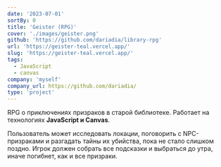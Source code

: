 ```yaml
---
date: '2023-07-01'
sortBy: 0
title: 'Geister (RPG)'
cover: './images/geister.png'
github: 'https://github.com/dariadia/library-rpg'
url: 'https://geister-teal.vercel.app/'
slug: 'https://geister-teal.vercel.app/'
tags: 
  - JavaScript
  - canvas
company: 'myself'
company_url: https://github.com/dariadia/
type: 'project'
---
```


RPG о приключениях призраков в старой библиотеке. Работает на технологиях <b>JavaScript и Canvas</b>.

Пользователь может исследовать локации, поговорить с NPC-призраками и разгадать тайны их убийства, пока не стало слишком поздно. Игрок должен собрать все подсказки и выбраться до утра, иначе погибнет, как и все призраки.
